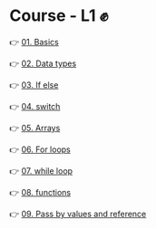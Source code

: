 # Course - L1 ✊

👉 [01. Basics](./01.%20Basic/Demo.js)

👉 [02. Data types](./02.%20Data%20types/demo.js)

👉 [03. If else](./03.%20If%20else/demo.js)

👉 [04. switch ](./04.%20switch/demo.js)

👉 [05. Arrays](./05.%20Arrays/demo.js)

👉 [06. For loops](./06.%20For%20loop/demo.js)

👉 [07. while loop](./07.%20while%20loop/demo.js)

👉 [08. functions](./08.%20Functions/demo.js)

👉 [09. Pass by values and reference](./09.%20Pass%20by%20value%20and%20refernce/)



